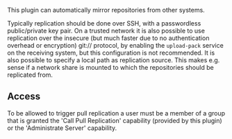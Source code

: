 This plugin can automatically mirror repositories from other systems.

Typically replication should be done over SSH, with a passwordless
public/private key pair.  On a trusted network it is also possible to
use replication over the insecure (but much faster due to no
authentication overhead or encryption) git:// protocol, by enabling
the `upload-pack` service on the receiving system, but this
configuration is not recommended.  It is also possible to specify a
local path as replication source. This makes e.g. sense if a network
share is mounted to which the repositories should be replicated from.

Access
------

To be allowed to trigger pull replication a user must be a member of a
group that is granted the 'Call Pull Replication' capability (provided
by this plugin) or the 'Administrate Server' capability.
